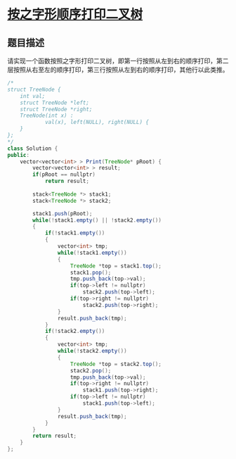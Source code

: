 # [按之字形顺序打印二叉树](https://www.nowcoder.com/practice/91b69814117f4e8097390d107d2efbe0?tpId=13&tqId=11212&tPage=3&rp=3&ru=/ta/coding-interviews&qru=/ta/coding-interviews/question-ranking)

## 题目描述

请实现一个函数按照之字形打印二叉树，即第一行按照从左到右的顺序打印，第二层按照从右至左的顺序打印，第三行按照从左到右的顺序打印，其他行以此类推。



```java
/*
struct TreeNode {
    int val;
    struct TreeNode *left;
    struct TreeNode *right;
    TreeNode(int x) :
            val(x), left(NULL), right(NULL) {
    }
};
*/
class Solution {
public:
    vector<vector<int> > Print(TreeNode* pRoot) {
        vector<vector<int> > result;
        if(pRoot == nullptr)
            return result;
        
        stack<TreeNode *> stack1;
        stack<TreeNode *> stack2;

        stack1.push(pRoot);
        while(!stack1.empty() || !stack2.empty())
        {
            if(!stack1.empty())
            {
                vector<int> tmp;
                while(!stack1.empty())
                {
                    TreeNode *top = stack1.top();
                    stack1.pop();
                    tmp.push_back(top->val);
                    if(top->left != nullptr)
                        stack2.push(top->left);
                    if(top->right != nullptr)
                        stack2.push(top->right);
                }
                result.push_back(tmp);
            }
            if(!stack2.empty())
            {
                vector<int> tmp;
                while(!stack2.empty())
                {
                    TreeNode *top = stack2.top();
                    stack2.pop();
                    tmp.push_back(top->val);
                    if(top->right != nullptr)
                        stack1.push(top->right);
                    if(top->left != nullptr)
                        stack1.push(top->left);
                }
                result.push_back(tmp);
            }
        }
        return result;
    }
};
```

